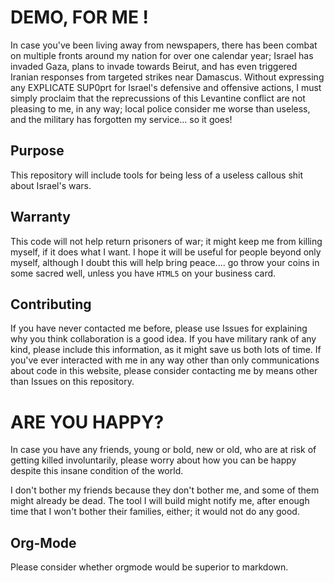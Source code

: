 # DEMO, FOR ME !

In case you've been living away from newspapers,
 there has been combat on multiple fronts around my
  nation for over one calendar year; Israel has invaded
 Gaza, plans to invade towards Beirut, and has even triggered
  Iranian responses from targeted strikes near Damascus.
 Without expressing any EXPLICATE SUP0prt for Israel's defensive
  and offensive actions, I must simply proclaim that the
 reprecussions of this Levantine conflict are not pleasing
  to me, in any way; local police consider me worse than
   useless, and the military has forgotten my service...
 so it goes!

## Purpose

This repository will include tools for being less
 of a useless callous shit about Israel's wars.

## Warranty

This code will not help return prisoners of war;
 it might keep me from killing myself, if it does
  what I want. I hope it will be useful for people
 beyond only myself, although I doubt this will help
  bring peace.... go throw your coins in some sacred
 well, unless you have `HTML5` on your business card.

## Contributing

If you have never contacted me before, please use Issues
 for explaining why you think collaboration is a good idea.
  If you have military rank of any kind, please include this
 information, as it might save us both lots of time. If you've
  ever interacted with me in any way other than only communications
 about code in this website, please consider contacting me by means
  other than Issues on this repository.

# ARE YOU HAPPY?

In case you have any friends, young or bold, new or old,
 who are at risk of getting killed involuntarily, please
  worry about how you can be happy despite this insane
 condition of the world.

I don't bother my friends because they don't bother me,
 and some of them might already be dead. The tool I will
  build might notify me, after enough time that I won't
 bother their families, either; it would not do any good.

## Org-Mode

Please consider whether orgmode would be superior to markdown.
